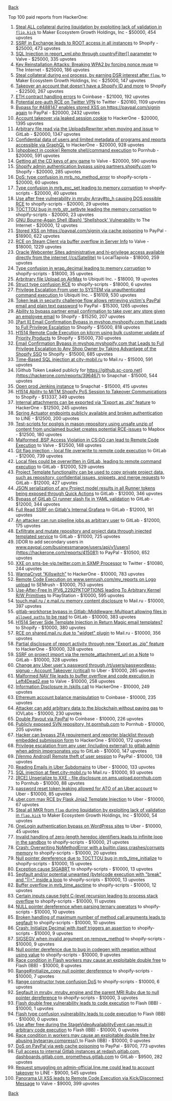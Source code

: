 [Back](../README.md)

Top 100 paid reports from HackerOne:

1. [Steal ALL collateral during liquidation by exploiting lack of validation in `flip.kick`](https://hackerone.com/reports/684092) to Maker Ecosystem Growth Holdings, Inc - $50000, 454 upvotes
2. [SSRF in Exchange leads to ROOT access in all instances](https://hackerone.com/reports/341876) to Shopify - $25000, 473 upvotes
3. [SQL Injection in report_xml.php through countryFilter[] parameter](https://hackerone.com/reports/383127) to Valve - $25000, 335 upvotes
4. [Key Reinstallation Attacks: Breaking WPA2 by forcing nonce reuse](https://hackerone.com/reports/286740) to The Internet - $25000, 186 upvotes
5. [Steal collateral during `end` process, by earning DSR interest after `flow`.](https://hackerone.com/reports/672664) to Maker Ecosystem Growth Holdings, Inc - $25000, 147 upvotes
6. [Takeover an account that doesn't have a Shopify ID and more](https://hackerone.com/reports/867513) to Shopify - $22500, 267 upvotes
7. [ETH contract handling errors](https://hackerone.com/reports/328526) to Coinbase - $21000, 192 upvotes
8. [Potential pre-auth RCE on Twitter VPN](https://hackerone.com/reports/591295) to Twitter - $20160, 1109 upvotes
9. [Bypass for #488147 enables stored XSS on https://paypal.com/signin again](https://hackerone.com/reports/510152) to PayPal - $20000, 2432 upvotes
10. [Account takeover via leaked session cookie](https://hackerone.com/reports/745324) to HackerOne - $20000, 1395 upvotes
11. [Arbitrary file read via the UploadsRewriter when moving and issue](https://hackerone.com/reports/827052) to GitLab - $20000, 1347 upvotes
12. [Confidential data of users and limited metadata of programs and reports accessible via GraphQL](https://hackerone.com/reports/489146) to HackerOne - $20000, 928 upvotes
13. [[phpobject in cookie] Remote shell/command execution](https://hackerone.com/reports/141956) to Pornhub - $20000, 591 upvotes
14. [Getting all the CD keys of any game](https://hackerone.com/reports/391217) to Valve - $20000, 590 upvotes
15. [Shopify admin authentication bypass using partners.shopify.com](https://hackerone.com/reports/270981) to Shopify - $20000, 285 upvotes
16. [DoS: type confusion in mrb_no_method_error](https://hackerone.com/reports/181871) to shopify-scripts - $20000, 60 upvotes
17. [Type confusion in mrb_exc_set leading to memory corruption](https://hackerone.com/reports/185041) to shopify-scripts - $20000, 40 upvotes
18. [Use after free vulnerability in mruby Array#to_h causing DOS possible RCE](https://hackerone.com/reports/181321) to shopify-scripts - $20000, 29 upvotes
19. [TOCTTOU bug in mrb_str_setbyte leading the memory corruption](https://hackerone.com/reports/181893) to shopify-scripts - $20000, 23 upvotes
20. [GNU Bourne-Again Shell (Bash) 'Shellshock' Vulnerability](https://hackerone.com/reports/29839) to The Internet - $20000, 12 upvotes
21. [Stored XSS on https://paypal.com/signin via cache poisoning](https://hackerone.com/reports/488147) to PayPal - $18900, 622 upvotes
22. [RCE on Steam Client via buffer overflow in Server Info](https://hackerone.com/reports/470520) to Valve - $18000, 1229 upvotes
23. [Oracle Webcenter Sites administrative and hi-privilege access available directly from the internet (/cs/Satellite)](https://hackerone.com/reports/170532) to LocalTapiola - $18000, 259 upvotes
24. [Type confusion in wrap_decimal leading to memory corruption](https://hackerone.com/reports/185051) to shopify-scripts - $18000, 35 upvotes
25. [Arbritrary file Upload on AirMax](https://hackerone.com/reports/73480) to Ubiquiti Inc. - $18000, 19 upvotes
26. [Struct type confusion RCE](https://hackerone.com/reports/181879) to shopify-scripts - $18000, 6 upvotes
27. [Privilege Escalation From user to SYSTEM via unauthenticated command execution ](https://hackerone.com/reports/544928) to Ubiquiti Inc. - $16109, 530 upvotes
28. [Token leak in security challenge flow allows retrieving victim's PayPal email and plain text password](https://hackerone.com/reports/739737) to PayPal - $15300, 1265 upvotes
29. [Ability to bypass partner email confirmation to take over any store given an employee email](https://hackerone.com/reports/300305) to Shopify - $15250, 207 upvotes
30. [[Part II] Email Confirmation Bypass in myshop.myshopify.com that Leads to Full Privilege Escalation](https://hackerone.com/reports/796808) to Shopify - $15000, 818 upvotes
31. [H1514 Remote Code Execution on kitcrm using bulk customer update of Priority Products](https://hackerone.com/reports/422944) to Shopify - $15000, 730 upvotes
32. [Email Confirmation Bypass in myshop.myshopify.com that Leads to Full Privilege Escalation to Any Shop Owner by Taking Advantage of the Shopify SSO](https://hackerone.com/reports/791775) to Shopify - $15000, 685 upvotes
33. [Time-Based SQL injection at city-mobil.ru](https://hackerone.com/reports/868436) to Mail.ru - $15000, 591 upvotes
34. [Github Token Leaked publicly for https://github.sc-corp.net](https://hackerone.com/reports/396467) to Snapchat - $15000, 544 upvotes
35. [Open prod Jenkins instance](https://hackerone.com/reports/231460) to Snapchat - $15000, 415 upvotes
36. [H1514 Ability to MiTM Shopify PoS Session to Takeover Communications](https://hackerone.com/reports/423467) to Shopify - $13337, 349 upvotes
37. [Internal attachments can be exported via "Export as .zip" feature](https://hackerone.com/reports/186230) to HackerOne - $12500, 245 upvotes
38. [Spring Actuator endpoints publicly available and broken authentication](https://hackerone.com/reports/838635) to LINE - $12500, 200 upvotes
39. [Test-scripts for postgis in mason-repository using unsafe unzip of content from unclaimed bucket creates potential RCE-issues](https://hackerone.com/reports/329689) to Mapbox - $12500, 180 upvotes
40. [Malformed .BSP Access Violation in CS:GO can lead to Remote Code Execution](https://hackerone.com/reports/351014) to Valve - $12500, 148 upvotes
41. [Git flag injection - local file overwrite to remote code execution](https://hackerone.com/reports/658013) to GitLab - $12000, 739 upvotes
42. [Local files could be overwritten in GitLab, leading to remote command execution](https://hackerone.com/reports/587854) to GitLab - $12000, 529 upvotes
43. [Project Template functionality can be used to copy private project data, such as repository, confidential issues, snippets, and merge requests](https://hackerone.com/reports/689314) to GitLab - $12000, 427 upvotes
44. [JSON serialization of any Project model results in all Runner tokens being exposed through Quick Actions](https://hackerone.com/reports/509924) to GitLab - $12000, 346 upvotes
45. [Bypass of GitLab CI runner slash fix in YAML validation](https://hackerone.com/reports/409395) to GitLab - $12000, 344 upvotes
46. [Full Read SSRF on Gitlab's Internal Grafana](https://hackerone.com/reports/878779) to GitLab - $12000, 181 upvotes
47. [An attacker can run pipeline jobs as arbitrary user](https://hackerone.com/reports/894569) to GitLab - $12000, 175 upvotes
48. [Exfiltrate and mutate repository and project data through injected templated service](https://hackerone.com/reports/446585) to GitLab - $11000, 725 upvotes
49. [IDOR to add secondary users in www.paypal.com/businessmanage/users/api/v1/users](https://hackerone.com/reports/415081) to PayPal - $10500, 652 upvotes
50. [XXE on sms-be-vip.twitter.com in SXMP Processor](https://hackerone.com/reports/248668) to Twitter - $10080, 244 upvotes
51. [WannaCrypt “Killswitch”](https://hackerone.com/reports/228648) to HackerOne - $10000, 783 upvotes
52. [Remote Code Execution on www.semrush.com/my_reports on Logo upload](https://hackerone.com/reports/403417) to SEMrush - $10000, 753 upvotes
53. [Use-After-Free In IPV6_2292PKTOPTIONS leading To Arbitrary Kernel R/W Primitives](https://hackerone.com/reports/826026) to PlayStation - $10000, 595 upvotes
54. [touch.mail.ru / e.mail.ru memory content disclosure](https://hackerone.com/reports/513236) to Mail.ru - $10000, 397 upvotes
55. [gitlab-workhorse bypass in Gitlab::Middleware::Multipart allowing files in `allowed_paths` to be read](https://hackerone.com/reports/850447) to GitLab - $10000, 383 upvotes
56. [H1514 Server Side Template Injection in Return Magic email templates?](https://hackerone.com/reports/423541) to Shopify - $10000, 380 upvotes
57. [RCE on shared.mail.ru due to "widget" plugin](https://hackerone.com/reports/518637) to Mail.ru - $10000, 356 upvotes
58. [Partial disclosure of report activity through new "Export as .zip" feature](https://hackerone.com/reports/182358) to HackerOne - $10000, 328 upvotes
59. [SSRF on project import via the remote_attachment_url on a Note](https://hackerone.com/reports/826361) to GitLab - $10000, 328 upvotes
60. [Change any Uber user's password through /rt/users/passwordless-signup - Account Takeover (critical)](https://hackerone.com/reports/143717) to Uber - $10000, 285 upvotes
61. [Malformed NAV file leads to buffer overflow and code execution in Left4Dead2.exe](https://hackerone.com/reports/542180) to Valve - $10000, 258 upvotes
62. [Information Disclosure in /skills call](https://hackerone.com/reports/188719) to HackerOne - $10000, 249 upvotes
63. [Ethereum account balance manipulation](https://hackerone.com/reports/300748) to Coinbase - $10000, 235 upvotes
64. [Attacker can add arbitrary data to the blockchain without paying gas](https://hackerone.com/reports/396954) to IOVLabs - $10000, 230 upvotes
65. [Double Payout via PayPal](https://hackerone.com/reports/307239) to Coinbase - $10000, 226 upvotes
66. [Publicly exposed SVN repository, ht.pornhub.com](https://hackerone.com/reports/72243) to Pornhub - $10000, 205 upvotes
67. [Hacker can bypass 2FA requirement and reporter blacklist through embedded submission form](https://hackerone.com/reports/418767) to HackerOne - $10000, 172 upvotes
68. [Privilege escalation from any user (including external) to gitlab admin when admin impersonates you](https://hackerone.com/reports/493324) to GitLab - $10000, 147 upvotes
69. [[Venmo Android] Remote theft of user session](https://hackerone.com/reports/401940) to PayPal - $10000, 138 upvotes
70. [Reading Emails in Uber Subdomains](https://hackerone.com/reports/156536) to Uber - $10000, 133 upvotes
71. [SQL injection at fleet.city-mobil.ru](https://hackerone.com/reports/881901) to Mail.ru - $10000, 93 upvotes
72. [[RCE] Unserialize to XXE - file disclosure on ams.upload.pornhub.com](https://hackerone.com/reports/142562) to Pornhub - $10000, 88 upvotes
73. [password reset token leaking allowed for ATO of an Uber account](https://hackerone.com/reports/173551) to Uber - $10000, 85 upvotes
74. [uber.com may RCE by Flask Jinja2 Template Injection](https://hackerone.com/reports/125980) to Uber - $10000, 67 upvotes
75. [Steal all MKR from `flap` during liquidation by exploiting lack of validation in `flap.kick`](https://hackerone.com/reports/684152) to Maker Ecosystem Growth Holdings, Inc - $10000, 54 upvotes
76. [OneLogin authentication bypass on WordPress sites](https://hackerone.com/reports/136169) to Uber - $10000, 45 upvotes
77. [Invalid handling of zero-length heredoc identifiers leads to infinite loop in the sandbox](https://hackerone.com/reports/187305) to shopify-scripts - $10000, 21 upvotes
78. [Crash: Overwriting NoMethodError with a builtin class crashes/corrupts memory](https://hackerone.com/reports/186723) to shopify-scripts - $10000, 20 upvotes
79. [Null pointer dereference due to TOCTTOU bug in mrb_time_initialize](https://hackerone.com/reports/182274) to shopify-scripts - $10000, 15 upvotes
80. [Exception cause SIGABRT](https://hackerone.com/reports/180977) to shopify-scripts - $10000, 13 upvotes
81. [Segfault and/or potential unwanted (byte)code execution with "break" and "||=" inside a loop](https://hackerone.com/reports/183356) to shopify-scripts - $10000, 13 upvotes
82. [Buffer overflow in mrb_time_asctime](https://hackerone.com/reports/188326) to shopify-scripts - $10000, 12 upvotes
83. [Certain inputs cause tight C-level recursion leading to process stack overflow](https://hackerone.com/reports/189633) to shopify-scripts - $10000, 11 upvotes
84. [NULL pointer dereference when parsing ternary operators](https://hackerone.com/reports/181677) to shopify-scripts - $10000, 10 upvotes
85. [Broken handling of maximum number of method call arguments leads to segfault](https://hackerone.com/reports/182484) to shopify-scripts - $10000, 10 upvotes
86. [Crash: Initialize Decimal with itself triggers an assertion](https://hackerone.com/reports/185775) to shopify-scripts - $10000, 9 upvotes
87. [SIGSEGV when invalid argument on remove_method](https://hackerone.com/reports/181874) to shopify-scripts - $10000, 9 upvotes
88. [Null pointer derefence due to bug in codegen with negation without using value](https://hackerone.com/reports/187536) to shopify-scripts - $10000, 9 upvotes
89. [Race condition in Flash workers may cause an exploitabl​e double free](https://hackerone.com/reports/37240) to Flash (IBB) - $10000, 8 upvotes
90. [Range#initialize_copy null pointer dereference](https://hackerone.com/reports/181685) to shopify-scripts - $10000, 7 upvotes
91. [Range constructor type confusion DoS](https://hackerone.com/reports/181910) to shopify-scripts - $10000, 6 upvotes
92. [Segfault in mruby, mruby_engine and the parent MRI Ruby due to null pointer dereference](https://hackerone.com/reports/181828) to shopify-scripts - $10000, 3 upvotes
93. [Flash double free vulnerability leads to code execution](https://hackerone.com/reports/2170) to Flash (IBB) - $10000, 1 upvotes
94. [Flash type confusion vulnerability leads to code execution](https://hackerone.com/reports/2106) to Flash (IBB) - $10000, 0 upvotes
95. [Use after free during the StageVideoAvailabilityEvent can result in arbitrary code execution](https://hackerone.com/reports/47232) to Flash (IBB) - $10000, 0 upvotes
96. [Race condition in workers may cause an exploitable double free by abusing bytearray.compress()  ](https://hackerone.com/reports/47227) to Flash (IBB) - $10000, 0 upvotes
97. [DoS on PayPal via web cache poisoning](https://hackerone.com/reports/622122) to PayPal - $9700, 773 upvotes
98. [Full access to internal Gitlab instances at redash.gitlab.com, dashboards.gitlab.com, prometheus.gitlab.com](https://hackerone.com/reports/498964) to GitLab - $9500, 282 upvotes
99. [Request smuggling on admin-official.line.me could lead to account takeover](https://hackerone.com/reports/740037) to LINE - $9000, 545 upvotes
100. [Panorama UI XSS leads to Remote Code Execution via Kick/Disconnect Message](https://hackerone.com/reports/631956) to Valve - $9000, 399 upvotes


[Back](../README.md)